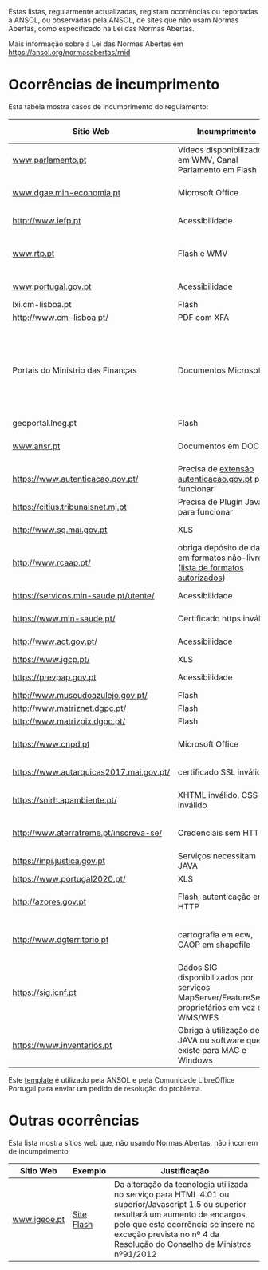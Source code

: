 Estas listas, regularmente actualizadas, registam ocorrências ou reportadas à ANSOL, ou observadas pela ANSOL, de sites que não usam Normas Abertas, como especificado na Lei das Normas Abertas.

Mais informação sobre a Lei das Normas Abertas em https://ansol.org/normasabertas/rnid

# Ocorrências de incumprimento

Esta tabela mostra casos de incumprimento do regulamento:

| Sítio Web | Incumprimento | Exemplo | Última avaliação | Pedido de Resolução |
|---|---|---|---|---|
| www.parlamento.pt | Vídeos disponibilizados em WMV, Canal Parlamento em Flash | [vídeo de audição](http://www.parlamento.pt/ActividadeParlamentar/Paginas/DetalheAudiencia.aspx?BID=99371), [canal parlamento](http://www.canal.parlamento.pt) | 2019/07/19 | 2015/03/25 |
| www.dgae.min-economia.pt | Microsoft Office | [página com formulários OOXML](http://www.dgae.gov.pt/documentacao-/formularios.aspx) | 2019/07/19 | 2015/03/25 |
| http://www.iefp.pt | Acessibilidade | [site não cumpre WCAG 2.0 AA](http://www.iefp.pt) | 2019/07/19 | 2016/01/05 |
| www.rtp.pt | Flash e WMV | Páginas com informação sobre o uso de [Flash](http://media.rtp.pt/empresa/utilizacao/flash-player/) e [WMV](http://media.rtp.pt/empresa/utilizacao/windows-media-player/) | 2019/07/19 | 2015/06/07 |
| www.portugal.gov.pt | Acessibilidade | [site não cumpre WCAG 2.0 A](http://www.portugal.gov.pt) | 2019/07/19 | 2016/01/22 |
| lxi.cm-lisboa.pt | Flash | [Site Flash](http://lxi.cm-lisboa.pt/lxi/) | 2019/07/19 | 2015/06/07 |
| http://www.cm-lisboa.pt/ | PDF com XFA | [PDF com XFA](http://www.cm-lisboa.pt/fileadmin/DOCS/Formularios/transversais/CML_participacao_ocorrencia.pdf) | 2019/07/19 | 2019/04/23 |
| Portais do Ministrio das Finanças | Documentos Microsoft | [XLS, XLSX e DOC](http://info.portaldasfinancas.gov.pt/pt/apoio_contribuinte/tabela_ret_doclib/), [endereços e contactos em XLSX](https://www.portaldasfinancas.gov.pt/pt/contactosEbalcao.action), [lista de formulários, quase na totalidade em formatos proprietários](http://info-aduaneiro.portaldasfinancas.gov.pt/pt/publicacoes_formularios/formularios/Pages/formularios.aspx) | 2019/07/19 | 2017/03/25 |
| geoportal.lneg.pt | Flash | [Site Flash](http://geoportal.lneg.pt/index.php) | 2019/07/19 | 2016/01/15 |
| www.ansr.pt | Documentos em DOCX | [Documentos em formato proprietário](http://www.ansr.pt/Contraordenacoes/Formularios/Pages/default.aspx) | 2019/07/19 | 2015/04/14 |
| https://www.autenticacao.gov.pt/ | Precisa de [extensão autenticacao.gov.pt](https://autenticacao.gov.pt/fa/ajuda/autenticacaogovpt.aspx#installAgent) para funcionar | [autenticação](https://cmd.autenticacao.gov.pt/Ama.Authentication.Frontend/) | 2019/07/19 | |
| https://citius.tribunaisnet.mj.pt | Precisa de Plugin Java para funcionar | [documentação](https://citius.tribunaisnet.mj.pt/habilus/Docs/CITIUS_WEB_FIREFOX_MARCO_2017.pdf) | 2019/07/19 | 2017/06/12 |
| http://www.sg.mai.gov.pt | XLS | [cadernos eleitorais](http://www.sg.mai.gov.pt/AdministracaoEleitoral/RecenseamentoEleitoral/ResultadosRecenseamento/Paginas/default.aspx) | 2019/07/19 | 2016/01/28 |
| http://www.rcaap.pt/ | obriga depósito de dados em formatos não-livres ([lista de formatos autorizados](https://dre.pt/application/conteudo/72779297)) | MP3 | 2019/07/19 | |
| https://servicos.min-saude.pt/utente/ | Acessibilidade | [site não cumpre WCAG 2.0 AA](https://servicos.min-saude.pt/utente/) | 2019/07/19 | 2016/09/27 |
| https://www.min-saude.pt/ | Certificado https inválido | https://www.min-saude.pt/ | 2019/07/19 | 2016/10/01 |
| http://www.act.gov.pt/ | Acessibilidade | [site não cumpre WCAG 2.0 A](http://www.act.gov.pt/) | 2019/07/19 ||
| https://www.igcp.pt/ | XLS | [conteúdo em XLS](https://www.igcp.pt/pt/gca/?id=80) | 2019/07/19 | 2019/05/14 |
| https://prevpap.gov.pt | Acessibilidade | [site não cumpre WCAG 2.0 A](https://prevpap.gov.pt) | 2019/07/19 ||
| http://www.museudoazulejo.gov.pt/ | Flash | [conteúdo Flash](http://www.museudoazulejo.gov.pt/) | 2019/07/19 ||
| http://www.matriznet.dgpc.pt/ | Flash | [conteúdo Flash](http://www.matriznet.dgpc.pt/) | 2019/07/19 ||
| http://www.matrizpix.dgpc.pt/ | Flash | [conteúdo Flash](http://www.matrizpix.dgpc.pt/) | 2019/07/19 ||
| https://www.cnpd.pt | Microsoft Office | [página com documentos OOXML](https://www.cnpd.pt/bin/rgpd/rgpd.htm) | 2019/07/19 ||
| https://www.autarquicas2017.mai.gov.pt/ | certificado SSL inválido | [certificado SSL inválido](https://www.autarquicas2017.mai.gov.pt/) | 2019/07/19 ||
| https://snirh.apambiente.pt/ | XHTML inválido, CSS inválido | [análise do XHTML](https://validator.w3.org/check?uri=https%3A%2F%2Fsnirh.apambiente.pt&charset=%28detect+automatically%29&doctype=Inline&group=0), [análise do CSS](https://jigsaw.w3.org/css-validator/validator?uri=https%3A%2F%2Fsnirh.apambiente.pt&profile=css3&usermedium=all&warning=1&vextwarning=&lang=en) | 2019/07/19 ||
| http://www.aterratreme.pt/inscreva-se/ | Credenciais sem HTTPS | [forumulário de registo em HTTPS](http://www.aterratreme.pt/inscreva-se/) | 2019/07/19 ||
| https://inpi.justica.gov.pt | Serviços necessitam JAVA | [documento com instruções](https://servicosonline.inpi.pt/registos/guia_certificado.pdf) | 2019/07/19 ||
| https://www.portugal2020.pt/ | XLS | [exemplo](https://www.portugal2020.pt/content/lista-de-operacoes-aprovadas) | 2019/07/19 ||
| http://azores.gov.pt | Flash, autenticação em HTTP | [conteúdo Flash e autenticação sem HTTPS](http://azores.gov.pt) | 2019/07/19 ||
| http://www.dgterritorio.pt | cartografia em ecw, CAOP em shapefile | [conteúdo ecw em vez de geotiff](http://www.dgterritorio.pt/cartografia_e_geodesia/cartografia/cartografia_de_base___topografica_e_topografica_de_imagem/serie_cartografica_1500_000/), [CAOP em shapefile](http://www.dgterritorio.pt/cartografia_e_geodesia/cartografia/carta_administrativa_oficial_de_portugal_caop/caop__download_/) | 2019/07/19 ||
| https://sig.icnf.pt | Dados SIG disponibilizados por serviços MapServer/FeatureServer proprietários em vez de WMS/WFS | [dados DFCI](https://sigservices.icnf.pt/server/rest/services/DFCI), [dados DFCI_PSF](https://sigservices.icnf.pt/server/rest/services/DFCI_PSF), [dados GSTI](https://sigservices.icnf.pt/server/rest/services/GSTI) | 2019/07/19 ||
| https://www.inventarios.pt | Obriga à utilização de JAVA ou software que só existe para MAC e Windows | [manual de instalação](https://www.inventarios.pt/documentos/manual_instalacao_gosign_v4.pdf) | 2019/07/19 ||

Este [template](template.txt) é utilizado pela ANSOL e pela Comunidade LibreOffice Portugal para enviar um pedido de resolução do problema.

# Outras ocorrências

Esta lista mostra sítios web que, não usando Normas Abertas, não incorrem de incumprimento:

| Sítio Web | Exemplo | Justificação |
|---|---|---|
| www.igeoe.pt | [Site Flash](http://www.igeoe.pt/igeoesig/) | Da alteração da tecnologia utilizada no serviço para HTML 4.01 ou superior/Javascript 1.5 ou superior resultará um aumento de encargos, pelo que esta ocorrência se insere na exceção prevista no nº 4 da Resolução do Conselho de Ministros nº91/2012 |
